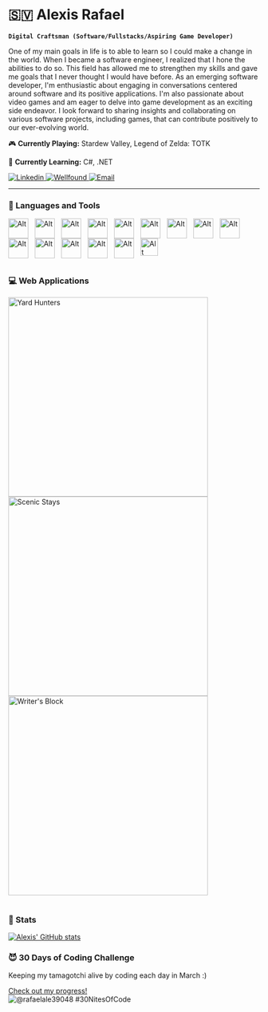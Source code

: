 # 🇸🇻 Alexis Rafael

**`Digital Craftsman (Software/Fullstacks/Aspiring Game Developer)`**

One of my main goals in life is to able to learn so I could make a change in the world. When I became a software engineer, I realized that I hone the abilities to do so. This field has allowed me to strengthen my skills and gave me goals that I never thought I would have before. As an emerging software developer, I'm enthusiastic about engaging in conversations centered around software and its positive applications. I'm also passionate about video games and am eager to delve into game development as an exciting side endeavor. I look forward to sharing insights and collaborating on various software projects, including games, that can contribute positively to our ever-evolving world.

🎮 **Currently Playing:** Stardew Valley, Legend of Zelda: TOTK

🧠 **Currently Learning:** C#, .NET

<p align='left'>
  <a href='https://www.linkedin.com/in/alexis-rafael-319092275/'>
    <img alt='Linkedin' src='https://custom-icon-badges.demolab.com/badge/Linkedin-blue.svg?logo=linkedin'/>
  </a>
  <a href='https://wellfound.com/u/alexis-rafael'>
    <img alt='Wellfound' src='https://custom-icon-badges.demolab.com/badge/Wellfound(AngelList)-red.svg?logo=angellist'/>
  </a>
  <a href='mailto:rafael.alex1398@gmail.com?subject=Hello'>
    <img alt='Email' src='https://custom-icon-badges.demolab.com/badge/Email_Me-purple.svg?logo=gmail&color=white'/>
  </a>
  
</p>

---

### 🧰 Languages and Tools

<img align='left' alt='Alt' width='40px' style='padding-right:10px;' src="https://cdn.jsdelivr.net/gh/devicons/devicon/icons/javascript/javascript-plain.svg" />
<img align='left' alt='Alt' width='40px' style='padding-right:10px;' src="https://cdn.jsdelivr.net/gh/devicons/devicon/icons/nodejs/nodejs-original.svg" />
<img align='left' alt='Alt' width='40px' style='padding-right:10px;' src="https://cdn.jsdelivr.net/gh/devicons/devicon/icons/sequelize/sequelize-original.svg" />
<img align='left' alt='Alt' width='40px' style='padding-right:10px;' src="https://cdn.jsdelivr.net/gh/devicons/devicon/icons/react/react-original.svg" />
<img align='left' alt='Alt' width='40px' style='padding-right:10px;' src="https://cdn.jsdelivr.net/gh/devicons/devicon/icons/html5/html5-original.svg" />
<img align='left' alt='Alt' width='40px' style='padding-right:10px;' src="https://cdn.jsdelivr.net/gh/devicons/devicon/icons/css3/css3-original.svg" />
<img align='left' alt='Alt' width='40px' style='padding-right:10px;' src="https://cdn.jsdelivr.net/gh/devicons/devicon/icons/python/python-original.svg" />
<img align='left' alt='Alt' width='40px' style='padding-right:10px;' src="https://cdn.jsdelivr.net/gh/devicons/devicon/icons/flask/flask-original.svg" />
<img align='left' alt='Alt' width='40px' style='padding-right:10px;' src="https://cdn.jsdelivr.net/gh/devicons/devicon/icons/sqlalchemy/sqlalchemy-original-wordmark.svg" />
<img align='left' alt='Alt' width='40px' style='padding-right:10px;' src="https://cdn.jsdelivr.net/gh/devicons/devicon/icons/git/git-original.svg" />
<img align='left' alt='Alt' width='40px' style='padding-right:10px;' src="https://cdn.jsdelivr.net/gh/devicons/devicon/icons/github/github-original.svg" />
<img align='left' alt='Alt' width='40px' style='padding-right:10px;' src="https://cdn.jsdelivr.net/gh/devicons/devicon/icons/sqlite/sqlite-original.svg" />
<img align='left' alt='Alt' width='40px' style='padding-right:10px;' src="https://cdn.jsdelivr.net/gh/devicons/devicon/icons/postgresql/postgresql-original.svg" />
<img align='left' alt='Alt' width='40px' style='padding-right:10px;' src="https://cdn.jsdelivr.net/gh/devicons/devicon/icons/amazonwebservices/amazonwebservices-plain-wordmark.svg" />
<img alt='Alt' width='35px' style='padding-right:10px;' src="https://cdn.jsdelivr.net/gh/devicons/devicon/icons/cplusplus/cplusplus-original.svg" />
<br />

#

### 💻 Web Applications
  <p align='left'>
    <a href='https://yard-hunters.onrender.com/'>
      <img alt='Yard Hunters' width='400px' src='https://scenic-stays.s3.us-west-1.amazonaws.com/public/Screenshot+2023-08-10+at+7.49.49+PM.png' />
    </a>
    <a href='https://scenic-stays.onrender.com/'>
      <img alt='Scenic Stays' width='400px' src='https://scenic-stays.s3.us-west-1.amazonaws.com/public/Screenshot+2023-08-10+at+8.33.18+PM.png' />
    </a>
    <a href='https://writers-block-gx68.onrender.com/'>
      <img alt="Writer's Block" width='400px' src='https://scenic-stays.s3.us-west-1.amazonaws.com/public/Screenshot+2023-08-10+at+8.34.42+PM.png' />
    </a>
</p>

#

### 👾 Stats

[![Alexis' GitHub stats](https://github-readme-stats.vercel.app/api?username=alex-rafael-13&theme=nightowl&show_icons=true)]([https://github.com/anuraghazra/github-readme-stats](https://github.com/alex-rafael-13?tab=repositories)https://github.com/alex-rafael-13?tab=repositories)

### 😈 30 Days of Coding Challenge 
Keeping my tamagotchi alive by coding each day in March :)

  [Check out my progress!](https://www.codedex.io/@rafaelale39048/30-nites-of-code)  
  ![@rafaelale39048 #30NitesOfCode](https://www.codedex.io/api/petStatus?user=rafaelale39048)


          
          
